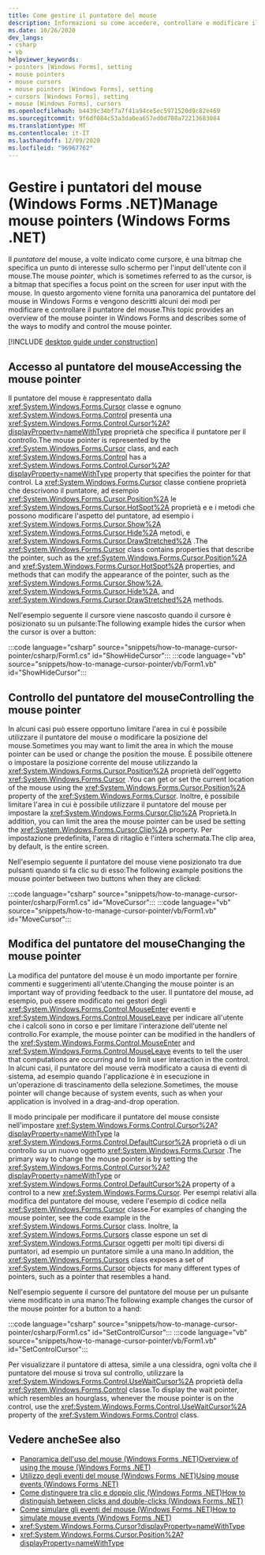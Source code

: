 ```yaml
---
title: Come gestire il puntatore del mouse
description: Informazioni su come accedere, controllare e modificare il puntatore del mouse in Windows Forms per .NET.
ms.date: 10/26/2020
dev_langs:
- csharp
- vb
helpviewer_keywords:
- pointers [Windows Forms], setting
- mouse pointers
- mouse cursors
- mouse pointers [Windows Forms], setting
- cursors [Windows Forms], setting
- mouse [Windows Forms], cursors
ms.openlocfilehash: b4439c34bf7a7f41a94ce5ec5971520d9c82e469
ms.sourcegitcommit: 9f6df084c53a3da0ea657ed0d708a72213683084
ms.translationtype: MT
ms.contentlocale: it-IT
ms.lasthandoff: 12/09/2020
ms.locfileid: "96967762"
---
```

# <a name="manage-mouse-pointers-windows-forms-net"></a><span data-ttu-id="860ba-103">Gestire i puntatori del mouse (Windows Forms .NET)</span><span class="sxs-lookup"><span data-stu-id="860ba-103">Manage mouse pointers (Windows Forms .NET)</span></span>

<span data-ttu-id="860ba-104">Il *puntatore* del mouse, a volte indicato come cursore, è una bitmap che specifica un punto di interesse sullo schermo per l'input dell'utente con il mouse.</span><span class="sxs-lookup"><span data-stu-id="860ba-104">The mouse *pointer*, which is sometimes referred to as the cursor, is a bitmap that specifies a focus point on the screen for user input with the mouse.</span></span> <span data-ttu-id="860ba-105">In questo argomento viene fornita una panoramica del puntatore del mouse in Windows Forms e vengono descritti alcuni dei modi per modificare e controllare il puntatore del mouse.</span><span class="sxs-lookup"><span data-stu-id="860ba-105">This topic provides an overview of the mouse pointer in Windows Forms and describes some of the ways to modify and control the mouse pointer.</span></span>

[!INCLUDE [desktop guide under construction](../../includes/desktop-guide-preview-note.md)]

## <a name="accessing-the-mouse-pointer"></a><span data-ttu-id="860ba-106">Accesso al puntatore del mouse</span><span class="sxs-lookup"><span data-stu-id="860ba-106">Accessing the mouse pointer</span></span>

<span data-ttu-id="860ba-107">Il puntatore del mouse è rappresentato dalla <xref:System.Windows.Forms.Cursor> classe e ognuno <xref:System.Windows.Forms.Control> presenta una <xref:System.Windows.Forms.Control.Cursor%2A?displayProperty=nameWithType> proprietà che specifica il puntatore per il controllo.</span><span class="sxs-lookup"><span data-stu-id="860ba-107">The mouse pointer is represented by the <xref:System.Windows.Forms.Cursor> class, and each <xref:System.Windows.Forms.Control> has a <xref:System.Windows.Forms.Control.Cursor%2A?displayProperty=nameWithType> property that specifies the pointer for that control.</span></span> <span data-ttu-id="860ba-108">La <xref:System.Windows.Forms.Cursor> classe contiene proprietà che descrivono il puntatore, ad esempio <xref:System.Windows.Forms.Cursor.Position%2A> le <xref:System.Windows.Forms.Cursor.HotSpot%2A> proprietà e e i metodi che possono modificare l'aspetto del puntatore, ad esempio i <xref:System.Windows.Forms.Cursor.Show%2A> <xref:System.Windows.Forms.Cursor.Hide%2A> metodi, e <xref:System.Windows.Forms.Cursor.DrawStretched%2A> .</span><span class="sxs-lookup"><span data-stu-id="860ba-108">The <xref:System.Windows.Forms.Cursor> class contains properties that describe the pointer, such as the <xref:System.Windows.Forms.Cursor.Position%2A> and <xref:System.Windows.Forms.Cursor.HotSpot%2A> properties, and methods that can modify the appearance of the pointer, such as the <xref:System.Windows.Forms.Cursor.Show%2A>, <xref:System.Windows.Forms.Cursor.Hide%2A>, and <xref:System.Windows.Forms.Cursor.DrawStretched%2A> methods.</span></span>

<span data-ttu-id="860ba-109">Nell'esempio seguente il cursore viene nascosto quando il cursore è posizionato su un pulsante:</span><span class="sxs-lookup"><span data-stu-id="860ba-109">The following example hides the cursor when the cursor is over a button:</span></span>

:::code language="csharp" source="snippets/how-to-manage-cursor-pointer/csharp/Form1.cs" id="ShowHideCursor":::
:::code language="vb" source="snippets/how-to-manage-cursor-pointer/vb/Form1.vb" id="ShowHideCursor":::

## <a name="controlling-the-mouse-pointer"></a><span data-ttu-id="860ba-110">Controllo del puntatore del mouse</span><span class="sxs-lookup"><span data-stu-id="860ba-110">Controlling the mouse pointer</span></span>

<span data-ttu-id="860ba-111">In alcuni casi può essere opportuno limitare l'area in cui è possibile utilizzare il puntatore del mouse o modificare la posizione del mouse.</span><span class="sxs-lookup"><span data-stu-id="860ba-111">Sometimes you may want to limit the area in which the mouse pointer can be used or change the position the mouse.</span></span> <span data-ttu-id="860ba-112">È possibile ottenere o impostare la posizione corrente del mouse utilizzando la <xref:System.Windows.Forms.Cursor.Position%2A> proprietà dell'oggetto <xref:System.Windows.Forms.Cursor> .</span><span class="sxs-lookup"><span data-stu-id="860ba-112">You can get or set the current location of the mouse using the <xref:System.Windows.Forms.Cursor.Position%2A> property of the <xref:System.Windows.Forms.Cursor>.</span></span> <span data-ttu-id="860ba-113">Inoltre, è possibile limitare l'area in cui è possibile utilizzare il puntatore del mouse per impostare la <xref:System.Windows.Forms.Cursor.Clip%2A> Proprietà.</span><span class="sxs-lookup"><span data-stu-id="860ba-113">In addition, you can limit the area the mouse pointer can be used be setting the <xref:System.Windows.Forms.Cursor.Clip%2A> property.</span></span> <span data-ttu-id="860ba-114">Per impostazione predefinita, l'area di ritaglio è l'intera schermata.</span><span class="sxs-lookup"><span data-stu-id="860ba-114">The clip area, by default, is the entire screen.</span></span>

<span data-ttu-id="860ba-115">Nell'esempio seguente il puntatore del mouse viene posizionato tra due pulsanti quando si fa clic su di esso:</span><span class="sxs-lookup"><span data-stu-id="860ba-115">The following example positions the mouse pointer between two buttons when they are clicked:</span></span>

:::code language="csharp" source="snippets/how-to-manage-cursor-pointer/csharp/Form1.cs" id="MoveCursor":::
:::code language="vb" source="snippets/how-to-manage-cursor-pointer/vb/Form1.vb" id="MoveCursor":::

## <a name="changing-the-mouse-pointer"></a><span data-ttu-id="860ba-116">Modifica del puntatore del mouse</span><span class="sxs-lookup"><span data-stu-id="860ba-116">Changing the mouse pointer</span></span>

<span data-ttu-id="860ba-117">La modifica del puntatore del mouse è un modo importante per fornire commenti e suggerimenti all'utente.</span><span class="sxs-lookup"><span data-stu-id="860ba-117">Changing the mouse pointer is an important way of providing feedback to the user.</span></span> <span data-ttu-id="860ba-118">Il puntatore del mouse, ad esempio, può essere modificato nei gestori degli <xref:System.Windows.Forms.Control.MouseEnter> eventi e <xref:System.Windows.Forms.Control.MouseLeave> per indicare all'utente che i calcoli sono in corso e per limitare l'interazione dell'utente nel controllo.</span><span class="sxs-lookup"><span data-stu-id="860ba-118">For example, the mouse pointer can be modified in the handlers of the <xref:System.Windows.Forms.Control.MouseEnter> and <xref:System.Windows.Forms.Control.MouseLeave> events to tell the user that computations are occurring and to limit user interaction in the control.</span></span> <span data-ttu-id="860ba-119">In alcuni casi, il puntatore del mouse verrà modificato a causa di eventi di sistema, ad esempio quando l'applicazione è in esecuzione in un'operazione di trascinamento della selezione.</span><span class="sxs-lookup"><span data-stu-id="860ba-119">Sometimes, the mouse pointer will change because of system events, such as when your application is involved in a drag-and-drop operation.</span></span>

<span data-ttu-id="860ba-120">Il modo principale per modificare il puntatore del mouse consiste nell'impostare <xref:System.Windows.Forms.Control.Cursor%2A?displayProperty=nameWithType> la <xref:System.Windows.Forms.Control.DefaultCursor%2A> proprietà o di un controllo su un nuovo oggetto <xref:System.Windows.Forms.Cursor> .</span><span class="sxs-lookup"><span data-stu-id="860ba-120">The primary way to change the mouse pointer is by setting the <xref:System.Windows.Forms.Control.Cursor%2A?displayProperty=nameWithType> or <xref:System.Windows.Forms.Control.DefaultCursor%2A> property of a control to a new <xref:System.Windows.Forms.Cursor>.</span></span> <span data-ttu-id="860ba-121">Per esempi relativi alla modifica del puntatore del mouse, vedere l'esempio di codice nella <xref:System.Windows.Forms.Cursor> classe.</span><span class="sxs-lookup"><span data-stu-id="860ba-121">For examples of changing the mouse pointer, see the code example in the <xref:System.Windows.Forms.Cursor> class.</span></span> <span data-ttu-id="860ba-122">Inoltre, la <xref:System.Windows.Forms.Cursors> classe espone un set di <xref:System.Windows.Forms.Cursor> oggetti per molti tipi diversi di puntatori, ad esempio un puntatore simile a una mano.</span><span class="sxs-lookup"><span data-stu-id="860ba-122">In addition, the <xref:System.Windows.Forms.Cursors> class exposes a set of <xref:System.Windows.Forms.Cursor> objects for many different types of pointers, such as a pointer that resembles a hand.</span></span>

<span data-ttu-id="860ba-123">Nell'esempio seguente il cursore del puntatore del mouse per un pulsante viene modificato in una mano:</span><span class="sxs-lookup"><span data-stu-id="860ba-123">The following example changes the cursor of the mouse pointer for a button to a hand:</span></span>

:::code language="csharp" source="snippets/how-to-manage-cursor-pointer/csharp/Form1.cs" id="SetControlCursor":::
:::code language="vb" source="snippets/how-to-manage-cursor-pointer/vb/Form1.vb" id="SetControlCursor":::

<span data-ttu-id="860ba-124">Per visualizzare il puntatore di attesa, simile a una clessidra, ogni volta che il puntatore del mouse si trova sul controllo, utilizzare la <xref:System.Windows.Forms.Control.UseWaitCursor%2A> proprietà della <xref:System.Windows.Forms.Control> classe.</span><span class="sxs-lookup"><span data-stu-id="860ba-124">To display the wait pointer, which resembles an hourglass, whenever the mouse pointer is on the control, use the <xref:System.Windows.Forms.Control.UseWaitCursor%2A> property of the <xref:System.Windows.Forms.Control> class.</span></span>

## <a name="see-also"></a><span data-ttu-id="860ba-125">Vedere anche</span><span class="sxs-lookup"><span data-stu-id="860ba-125">See also</span></span>

- [<span data-ttu-id="860ba-126">Panoramica dell'uso del mouse (Windows Forms .NET)</span><span class="sxs-lookup"><span data-stu-id="860ba-126">Overview of using the mouse (Windows Forms .NET)</span></span>](overview.md)
- [<span data-ttu-id="860ba-127">Utilizzo degli eventi del mouse (Windows Forms .NET)</span><span class="sxs-lookup"><span data-stu-id="860ba-127">Using mouse events (Windows Forms .NET)</span></span>](events.md)
- [<span data-ttu-id="860ba-128">Come distinguere tra clic e doppio clic (Windows Forms .NET)</span><span class="sxs-lookup"><span data-stu-id="860ba-128">How to distinguish between clicks and double-clicks (Windows Forms .NET)</span></span>](how-to-distinguish-between-clicks-and-double-clicks.md)
- [<span data-ttu-id="860ba-129">Come simulare gli eventi del mouse (Windows Forms .NET)</span><span class="sxs-lookup"><span data-stu-id="860ba-129">How to simulate mouse events (Windows Forms .NET)</span></span>](how-to-simulate-events.md)
- <xref:System.Windows.Forms.Cursor?displayProperty=nameWithType>
- <xref:System.Windows.Forms.Cursor.Position%2A?displayProperty=nameWithType>
